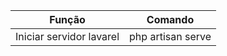 
| Função | Comando |
| :----------------------: | :------------------------------------------: |
| Iniciar servidor lavarel | php artisan serve |
